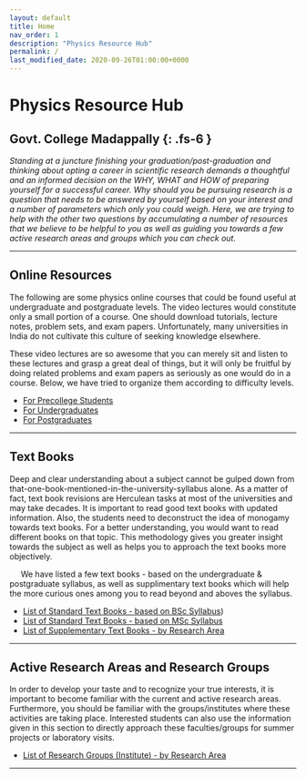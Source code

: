 ```yaml
---
layout: default
title: Home
nav_order: 1
description: "Physics Resource Hub"
permalink: /
last_modified_date: 2020-09-26T01:00:00+0000
---
```

# Physics Resource Hub
Govt. College Madappally
{: .fs-6 }
---

*Standing at a juncture finishing your graduation/post-graduation and thinking about opting a career in scientific research demands a thoughtful and an informed decision on the WHY, WHAT and HOW of preparing yourself for a successful career. Why should you be pursuing research is a question that needs to be answered by yourself based on your interest and a number of parameters which only you could weigh. Here, we are trying to help with the other two questions by accumulating a number of resources that we believe to be helpful to you as well as guiding you towards a few active research areas and groups which you can check out.*

---

## Online Resources

The following are some physics online courses that could be found useful at undergraduate and postgraduate levels. The video lectures would constitute only a small portion of a course. One should download tutorials, lecture notes, problem sets, and exam papers. Unfortunately, many universities in India do not cultivate this culture of seeking knowledge elsewhere.

These video lectures are so awesome that you can merely sit and listen to these lectures and grasp a great deal of things, but it will only be fruitful by doing related problems and exam papers as seriously as one would do in a course. Below, we have tried to organize them according to difficulty levels.
- [For Precollege Students](https://gcmphysalum.github.io/posts/resource-materials/pre-college.html)
- [For Undergraduates](https://gcmphysalum.github.io/posts/resource-materials/undergraduate.html)
- [For Postgraduates](https://gcmphysalum.github.io/posts/resource-materials/postgraduate.html)

---

## Text Books
Deep and clear understanding about a subject cannot be gulped down from that-one-book-mentioned-in-the-university-syllabus alone. As a matter of fact, text book revisions are Herculean tasks at most of the universities and may take decades. It is important to read good text books with updated information. Also, the students need to deconstruct the idea of monogamy towards text books. For a better understanding, you would want to read different books on that topic. This methodology gives you greater insight towards the subject as well as helps you to approach the text books more objectively.

&nbsp;&nbsp;&nbsp;&nbsp;
We have listed a few text books - based on the undergraduate & postgraduate syllabus, as well as supplimentary text books which will help the more curious ones among you to read beyond and aboves the syllabus.

- [List of Standard Text Books - based on BSc Syllabus](https://gcmphysalum.github.io/posts/text-books/pre-college.html))
- [List of Standard Text Books - based on MSc Syllabus](https://gcmphysalum.github.io/posts/text-books/undergraduate.html)
- [List of Supplementary Text Books - by Research Area](https://gcmphysalum.github.io/posts/text-books/postgraduate.html)

---

## Active Research Areas and Research Groups
In order to develop your taste and to recognize your true interests, it is important to become familiar with the current and active research areas. Furthermore, you should be familiar with the groups/institutes where these activities are taking place. Interested students can also use the information given in this section to directly approach these faculties/groups for summer projects or laboratory visits.
- [List of Research Groups (Institute) - by Research Area](https://gcmphysalum.github.io/posts/research-groups)

---
